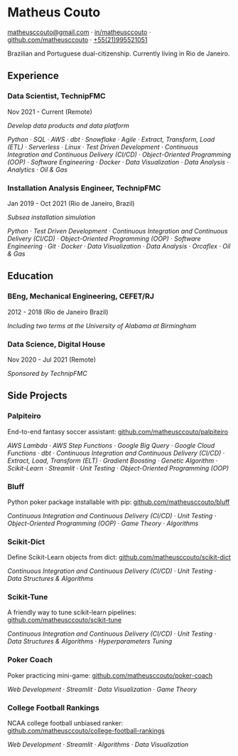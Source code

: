 # Matheus Couto
[matheusccouto@gmail.com](mailto:matheusccouto@gmail.com) · [in/matheusccouto](https://www.linkedin.com/in/matheusccouto) · [github.com/matheusccouto](https://github.com/matheusccouto) · [+55(21)995521051](https://wa.me/5521995521051)

Brazilian and Portuguese dual-citizenship. Currently living in Rio de Janeiro.

## Experience

### Data Scientist, TechnipFMC
Nov 2021 - Current (Remote)

*Develop data products and data platform*

*Python · SQL · AWS · dbt · Snowflake · Agile · Extract, Transform, Load (ETL) · Serverless · Linux · Test Driven Development · Continuous Integration and Continuous Delivery (CI/CD) · Object-Oriented Programming (OOP) · Software Engineering · Docker · Data Visualization · Data Analysis · Analytics · Oil & Gas*

### Installation Analysis Engineer, TechnipFMC
Jan 2019 - Oct 2021 (Rio de Janeiro, Brazil)

*Subsea installation simulation*

*Python · Test Driven Development · Continuous Integration and Continuous Delivery (CI/CD) · Object-Oriented Programming (OOP) · Software Engineering · Git · Docker · Data Visualization · Data Analysis · Orcaflex · Oil & Gas*

## Education

### BEng, Mechanical Engineering, CEFET/RJ
2012 - 2018 (Rio de Janeiro Brazil)

*Including two terms at the University of Alabama at Birmingham*

### Data Science, Digital House
Nov 2020 - Jul 2021 (Remote)

*Sponsored by TechnipFMC*

## Side Projects

### Palpiteiro
End-to-end fantasy soccer assistant: [github.com/matheusccouto/palpiteiro](https://github.com/matheusccouto/palpiteiro)

*AWS Lambda · AWS Step Functions · Google Big Query · Google Cloud Functions · dbt · Continuous Integration and Continuous Delivery (CI/CD) · Extract, Load, Transform (ELT) · Gradient Boosting · Genetic Algorithm · Scikit-Learn · Streamlit · Unit Testing · Object-Oriented Programming (OOP)*

### Bluff
Python poker package installable with pip: [github.com/matheusccouto/bluff](https://github.com/matheusccouto/bluff)

*Continuous Integration and Continuous Delivery (CI/CD) · Unit Testing · Object-Oriented Programming (OOP) · Game Theory · Algorithms*

### Scikit-Dict
Define Scikit-Learn objects from dict: [github.com/matheusccouto/scikit-dict](https://github.com/matheusccouto/scikit-dict)

*Continuous Integration and Continuous Delivery (CI/CD) · Unit Testing · Data Structures & Algorithms*

### Scikit-Tune
A friendly way to tune scikit-learn pipelines: [github.com/matheusccouto/scikit-tune](https://github.com/matheusccouto/scikit-tune)

*Continuous Integration and Continuous Delivery (CI/CD) · Unit Testing · Data Structures & Algorithms · Hyperparameters Tuning*

### Poker Coach
Poker practicing mini-game: [github.com/matheusccouto/poker-coach](https://github.com/matheusccouto/poker-coach)

*Web Development · Streamlit · Data Visualization · Game Theory*

### College Football Rankings
NCAA college football unbiased ranker: [github.com/matheusccouto/college-football-rankings](https://github.com/matheusccouto/college-football-rankings)

*Web Development · Streamlit · Algorithms · Data Visualization*
